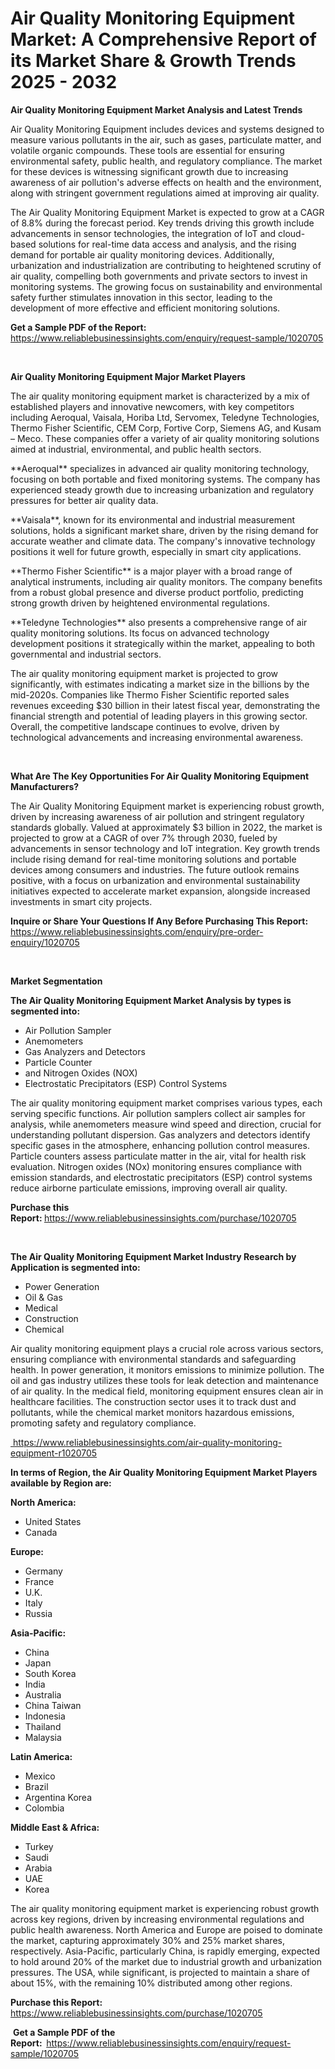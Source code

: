 <p><h1>Air Quality Monitoring Equipment Market: A Comprehensive Report of its Market Share & Growth Trends 2025 - 2032</h1></p><p><strong>Air Quality Monitoring Equipment Market Analysis and Latest Trends</strong></p>
<p><p>Air Quality Monitoring Equipment includes devices and systems designed to measure various pollutants in the air, such as gases, particulate matter, and volatile organic compounds. These tools are essential for ensuring environmental safety, public health, and regulatory compliance. The market for these devices is witnessing significant growth due to increasing awareness of air pollution's adverse effects on health and the environment, along with stringent government regulations aimed at improving air quality. </p><p>The Air Quality Monitoring Equipment Market is expected to grow at a CAGR of 8.8% during the forecast period. Key trends driving this growth include advancements in sensor technologies, the integration of IoT and cloud-based solutions for real-time data access and analysis, and the rising demand for portable air quality monitoring devices. Additionally, urbanization and industrialization are contributing to heightened scrutiny of air quality, compelling both governments and private sectors to invest in monitoring systems. The growing focus on sustainability and environmental safety further stimulates innovation in this sector, leading to the development of more effective and efficient monitoring solutions.</p></p>
<p><strong>Get a Sample PDF of the Report:&nbsp;</strong> <a href="https://www.reliablebusinessinsights.com/enquiry/request-sample/1020705?utm_campaign=3539&utm_medium=2&utm_source=Github&utm_content=ia&utm_term=16042025&utm_id=air-quality-monitoring-equipment">https://www.reliablebusinessinsights.com/enquiry/request-sample/1020705</a></p>
<p>&nbsp;</p>
<p><strong>Air Quality Monitoring Equipment Major Market Players</strong></p>
<p><p>The air quality monitoring equipment market is characterized by a mix of established players and innovative newcomers, with key competitors including Aeroqual, Vaisala, Horiba Ltd, Servomex, Teledyne Technologies, Thermo Fisher Scientific, CEM Corp, Fortive Corp, Siemens AG, and Kusam – Meco. These companies offer a variety of air quality monitoring solutions aimed at industrial, environmental, and public health sectors.</p><p>**Aeroqual** specializes in advanced air quality monitoring technology, focusing on both portable and fixed monitoring systems. The company has experienced steady growth due to increasing urbanization and regulatory pressures for better air quality data.</p><p>**Vaisala**, known for its environmental and industrial measurement solutions, holds a significant market share, driven by the rising demand for accurate weather and climate data. The company's innovative technology positions it well for future growth, especially in smart city applications.</p><p>**Thermo Fisher Scientific** is a major player with a broad range of analytical instruments, including air quality monitors. The company benefits from a robust global presence and diverse product portfolio, predicting strong growth driven by heightened environmental regulations.</p><p>**Teledyne Technologies** also presents a comprehensive range of air quality monitoring solutions. Its focus on advanced technology development positions it strategically within the market, appealing to both governmental and industrial sectors.</p><p>The air quality monitoring equipment market is projected to grow significantly, with estimates indicating a market size in the billions by the mid-2020s. Companies like Thermo Fisher Scientific reported sales revenues exceeding $30 billion in their latest fiscal year, demonstrating the financial strength and potential of leading players in this growing sector. Overall, the competitive landscape continues to evolve, driven by technological advancements and increasing environmental awareness.</p></p>
<p>&nbsp;</p>
<p><strong>What Are The Key Opportunities For Air Quality Monitoring Equipment Manufacturers?</strong></p>
<p><p>The Air Quality Monitoring Equipment market is experiencing robust growth, driven by increasing awareness of air pollution and stringent regulatory standards globally. Valued at approximately $3 billion in 2022, the market is projected to grow at a CAGR of over 7% through 2030, fueled by advancements in sensor technology and IoT integration. Key growth trends include rising demand for real-time monitoring solutions and portable devices among consumers and industries. The future outlook remains positive, with a focus on urbanization and environmental sustainability initiatives expected to accelerate market expansion, alongside increased investments in smart city projects.</p></p>
<p><strong>Inquire or Share Your Questions If Any Before Purchasing This Report:</strong> <a href="https://www.reliablebusinessinsights.com/enquiry/pre-order-enquiry/1020705?utm_campaign=3539&utm_medium=2&utm_source=Github&utm_content=ia&utm_term=16042025&utm_id=air-quality-monitoring-equipment">https://www.reliablebusinessinsights.com/enquiry/pre-order-enquiry/1020705</a></p>
<p>&nbsp;</p>
<p><strong>Market Segmentation</strong></p>
<p><strong>The Air Quality Monitoring Equipment Market Analysis by types is segmented into:</strong></p>
<p><ul><li>Air Pollution Sampler</li><li>Anemometers</li><li>Gas Analyzers and Detectors</li><li>Particle Counter</li><li>and Nitrogen Oxides (NOX)</li><li>Electrostatic Precipitators (ESP) Control Systems</li></ul></p>
<p><p>The air quality monitoring equipment market comprises various types, each serving specific functions. Air pollution samplers collect air samples for analysis, while anemometers measure wind speed and direction, crucial for understanding pollutant dispersion. Gas analyzers and detectors identify specific gases in the atmosphere, enhancing pollution control measures. Particle counters assess particulate matter in the air, vital for health risk evaluation. Nitrogen oxides (NOx) monitoring ensures compliance with emission standards, and electrostatic precipitators (ESP) control systems reduce airborne particulate emissions, improving overall air quality.</p></p>
<p><strong>Purchase this Report:&nbsp;</strong><a href="https://www.reliablebusinessinsights.com/purchase/1020705?utm_campaign=3539&utm_medium=2&utm_source=Github&utm_content=ia&utm_term=16042025&utm_id=air-quality-monitoring-equipment">https://www.reliablebusinessinsights.com/purchase/1020705</a></p>
<p>&nbsp;</p>
<p><strong>The Air Quality Monitoring Equipment Market Industry Research by Application is segmented into:</strong></p>
<p><ul><li>Power Generation</li><li>Oil & Gas</li><li>Medical</li><li>Construction</li><li>Chemical</li></ul></p>
<p><p>Air quality monitoring equipment plays a crucial role across various sectors, ensuring compliance with environmental standards and safeguarding health. In power generation, it monitors emissions to minimize pollution. The oil and gas industry utilizes these tools for leak detection and maintenance of air quality. In the medical field, monitoring equipment ensures clean air in healthcare facilities. The construction sector uses it to track dust and pollutants, while the chemical market monitors hazardous emissions, promoting safety and regulatory compliance.</p></p>
<p><a href="https://www.reliablebusinessinsights.com/air-quality-monitoring-equipment-r1020705?utm_campaign=3539&utm_medium=2&utm_source=Github&utm_content=ia&utm_term=16042025&utm_id=air-quality-monitoring-equipment">&nbsp;https://www.reliablebusinessinsights.com/air-quality-monitoring-equipment-r1020705</a></p>
<p><strong>In terms of Region, the Air Quality Monitoring Equipment Market Players available by Region are:</strong></p>
<p>
    <p> <strong> North America: </strong>
        <ul>
            <li>United States</li>
            <li>Canada</li>
        </ul>
        </p> 
    <p> <strong> Europe: </strong>
        <ul>
            <li>Germany</li>
            <li>France</li>
            <li>U.K.</li>
            <li>Italy</li>
            <li>Russia</li>
        </ul>
        </p> 
    <p> <strong> Asia-Pacific: </strong>
        <ul>
            <li>China</li>
            <li>Japan</li>
            <li>South Korea</li>
            <li>India</li>
            <li>Australia</li>
            <li>China Taiwan</li>
            <li>Indonesia</li>
            <li>Thailand</li>
            <li>Malaysia</li>
        </ul>
        </p> 
    <p> <strong> Latin America: </strong>
        <ul>
            <li>Mexico</li>
            <li>Brazil</li>
            <li>Argentina Korea</li>
            <li>Colombia</li>
        </ul>
        </p> 
    <p> <strong> Middle East & Africa: </strong>
        <ul>
            <li>Turkey</li>
            <li>Saudi</li>
            <li>Arabia</li>
            <li>UAE</li>
            <li>Korea</li>
        </ul>
    </p>
    </p>
<p><p>The air quality monitoring equipment market is experiencing robust growth across key regions, driven by increasing environmental regulations and public health awareness. North America and Europe are poised to dominate the market, capturing approximately 30% and 25% market shares, respectively. Asia-Pacific, particularly China, is rapidly emerging, expected to hold around 20% of the market due to industrial growth and urbanization pressures. The USA, while significant, is projected to maintain a share of about 15%, with the remaining 10% distributed among other regions.</p></p>
<p><strong>Purchase this Report: </strong><a href="https://www.reliablebusinessinsights.com/purchase/1020705?utm_campaign=3539&utm_medium=2&utm_source=Github&utm_content=ia&utm_term=16042025&utm_id=air-quality-monitoring-equipment">https://www.reliablebusinessinsights.com/purchase/1020705</a></p>
<p>&nbsp;<strong>Get a Sample PDF of the Report:&nbsp;&nbsp;</strong><a href="https://www.reliablebusinessinsights.com/enquiry/request-sample/1020705?utm_campaign=3539&utm_medium=2&utm_source=Github&utm_content=ia&utm_term=16042025&utm_id=air-quality-monitoring-equipment">https://www.reliablebusinessinsights.com/enquiry/request-sample/1020705</a></p>
<p><strong></strong></p>
<p><p></p><p></p><p></p></p>